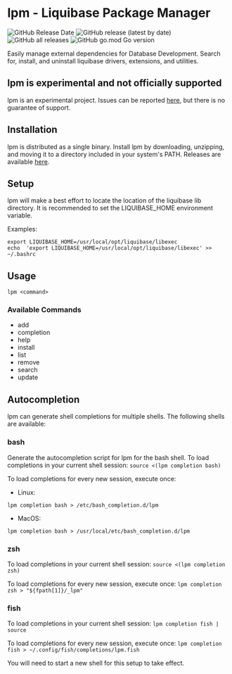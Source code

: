 # lpm - Liquibase Package Manager
![GitHub Release Date](https://img.shields.io/github/release-date/liquibase/liquibase-package-manager?style=flat-square)
![GitHub release (latest by date)](https://img.shields.io/github/v/release/liquibase/liquibase-package-manager?style=flat-square)
![GitHub all releases](https://img.shields.io/github/downloads/liquibase/liquibase-package-manager/total?style=flat-square)
![GitHub go.mod Go version](https://img.shields.io/github/go-mod/go-version/liquibase/liquibase-package-manager?style=flat-square)

Easily manage external dependencies for Database Development. Search for, install, and uninstall liquibase drivers, extensions, and utilities.

## lpm is experimental and not officially supported
lpm is an experimental project. Issues can be reported [here](https://github.com/liquibase/liquibase-package-manager/issues), but there is no guarantee of support. 

## Installation
lpm is distributed as a single binary. Install lpm by downloading, unzipping, and moving it to a directory included in your system's PATH. Releases are available [here](https://github.com/liquibase/liquibase-package-manager/releases).

## Setup
lpm will make a best effort to locate the location of the liquibase lib directory. It is recommended to set the LIQUIBASE_HOME environment variable.

Examples:
```shell
export LIQUIBASE_HOME=/usr/local/opt/liquibase/libexec
echo  'export LIQUIBASE_HOME=/usr/local/opt/liquibase/libexec' >> ~/.bashrc 
```

## Usage
```shell
lpm <command>
```
### Available Commands
* add
* completion
* help
* install
* list
* remove
* search
* update

## Autocompletion
lpm can generate shell completions for multiple shells. The following shells are available:

### bash
Generate the autocompletion script for lpm for the bash shell.
To load completions in your current shell session:
`source <(lpm completion bash)`

To load completions for every new session, execute once:
- Linux:
```shell
lpm completion bash > /etc/bash_completion.d/lpm
```
- MacOS:
```shell
lpm completion bash > /usr/local/etc/bash_completion.d/lpm
```

### zsh
To load completions in your current shell session:
`source <(lpm completion zsh)`

To load completions for every new session, execute once:
`lpm completion zsh > "${fpath[1]}/_lpm"`

### fish
To load completions in your current shell session:
`lpm completion fish | source`

To load completions for every new session, execute once:
`lpm completion fish > ~/.config/fish/completions/lpm.fish`

You will need to start a new shell for this setup to take effect.

